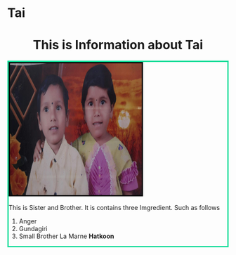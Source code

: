 # Tai
<!DOCTYPE html>
<html lang="en">
<head>
    <meta charset="UTF-8">
    <meta name="viewport" content="width=<dsi>, initial-scale=1.0">
    <title>The Tai</title>
</head>
<body>
    <h1 style="text-align: center;"> This is Information about Tai</h2>
    <div  style="border:solid 3px rgb(24, 221, 155);">
    <a href="India.html">
    <img src="img1.jpeg" height="300" width="300" alt="Red Roses" Style="border: solid 3px black "> </a>
    <p> This is Sister and Brother. It is contains three Imgredient. Such as follows
        <ol>
            <li>Anger</li>
            <li>Gundagiri</li>
            <li>Small Brother La Marne <b>Hatkoon</b></li>
        </ol>
        </p>
    </div>
</body>
</html>
